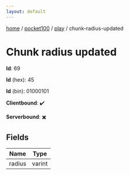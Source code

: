 ```yaml
---
layout: default
---
```


[home](/)  /  [pocket100](/protocol/pocket100)  /  [play](/protocol/pocket100/play)  /  chunk-radius-updated

# Chunk radius updated

**Id**: 69

**Id** (hex): 45

**Id** (bin): 01000101

**Clientbound**: ✔️

**Serverbound**: ✖️

## Fields

Name | Type
---|---
radius | varint

